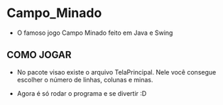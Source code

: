 # Campo_Minado

- O famoso jogo Campo Minado feito em Java e Swing

## COMO JOGAR

- No pacote visao existe o arquivo TelaPrincipal. Nele você consegue escolher o número de linhas, colunas e minas.

- Agora é só rodar o programa e se divertir :D



